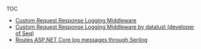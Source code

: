 TOC
* [Custom Request Response Logging Middleware](#)
* [Custom Request Response Logging Middleware by datalust (developer of Seq)](https://github.com/datalust/serilog-middleware-example/blob/master/src/Datalust.SerilogMiddlewareExample/Diagnostics/SerilogMiddleware.cs)
* [Routes ASP.NET Core log messages through Serilog](https://github.com/serilog/serilog-aspnetcore)

